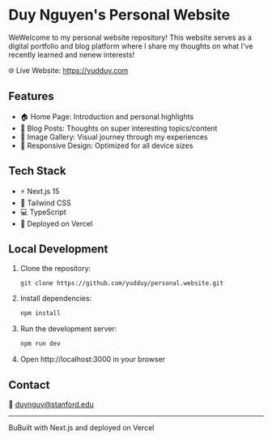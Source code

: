 # Duy Nguyen's Personal Website

WeWelcome to my personal website repository! This website serves as a digital portfolio and blog platform where I share my thoughts on what I've recently learned and nenew interests!

🌐 Live Website: https://yudduy.com

## Features
- 🏠 Home Page: Introduction and personal highlights
- 📝 Blog Posts: Thoughts on super interesting topics/content
- 📸 Image Gallery: Visual journey through my experiences
- 📱 Responsive Design: Optimized for all device sizes

## Tech Stack
- ⚡ Next.js 15
- 🎨 Tailwind CSS
- 💻 TypeScript
- 🚀 Deployed on Vercel

## Local Development

1. Clone the repository:
   ```git
   git clone https://github.com/yudduy/personal.website.git
   ```

2. Install dependencies:
   ```bash
   npm install
   ```

3. Run the development server:
   ```bash
   npm run dev
   ```
4. Open http://localhost:3000 in your browser

## Contact
📧 duynguy@stanford.edu

---
BuBuilt with Next.js and deployed on Vercel
